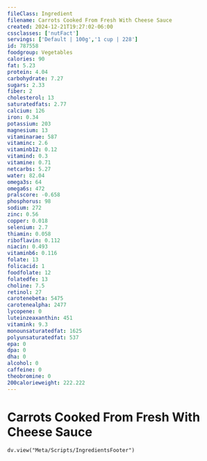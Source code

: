 ```yaml
---
fileClass: Ingredient
filename: Carrots Cooked From Fresh With Cheese Sauce
created: 2024-12-21T19:27:02-06:00
cssclasses: ['nutFact']
servings: ['Default | 100g','1 cup | 228']
id: 787558
foodgroup: Vegetables
calories: 90
fat: 5.23
protein: 4.04
carbohydrate: 7.27
sugars: 2.33
fiber: 2
cholesterol: 13
saturatedfats: 2.77
calcium: 126
iron: 0.34
potassium: 203
magnesium: 13
vitaminarae: 587
vitaminc: 2.6
vitaminb12: 0.12
vitamind: 0.3
vitamine: 0.71
netcarbs: 5.27
water: 82.04
omega3s: 64
omega6s: 472
pralscore: -0.658
phosphorus: 98
sodium: 272
zinc: 0.56
copper: 0.018
selenium: 2.7
thiamin: 0.058
riboflavin: 0.112
niacin: 0.493
vitaminb6: 0.116
folate: 13
folicacid: 1
foodfolate: 12
folatedfe: 13
choline: 7.5
retinol: 27
carotenebeta: 5475
carotenealpha: 2477
lycopene: 0
luteinzeaxanthin: 451
vitamink: 9.3
monounsaturatedfat: 1625
polyunsaturatedfat: 537
epa: 0
dpa: 0
dha: 0
alcohol: 0
caffeine: 0
theobromine: 0
200calorieweight: 222.222
---
```


# Carrots Cooked From Fresh With Cheese Sauce

```dataviewjs
dv.view("Meta/Scripts/IngredientsFooter")
```